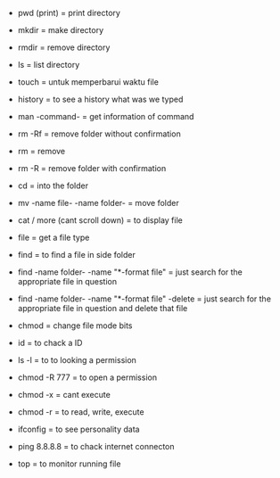 <!-- basic command -->
+ pwd (print) = print directory

+ mkdir = make directory

+ rmdir = remove directory

+ ls = list directory

+ touch = untuk memperbarui waktu file

+ history = to see a history what was we typed

+ man -command- = get information of command

+ rm -Rf = remove folder without confirmation

+ rm = remove

+ rm -R = remove folder with confirmation

+ cd = into the folder

+ mv -name file- -name folder- = move folder

+ cat / more (cant scroll down) = to display file

+ file = get a file type


<!-- search file -->
+ find = to find a file in side folder

+ find -name folder- -name "*-format file" = just search for the appropriate file in question 

+ find -name folder- -name "*-format file" -delete = just search for the appropriate file in question and delete that file

<!-- permission -->
+ chmod = change file mode bits

+ id = to chack a ID 

+ ls -l = to to looking a permission

+ chmod -R 777 = to open a permission

+ chmod -x = cant execute

+ chmod -r = to read, write, execute 

<!-- connection -->
+ ifconfig = to see personality data

+ ping 8.8.8.8 = to chack internet connecton

+ top = to monitor running file

<!--  -->






